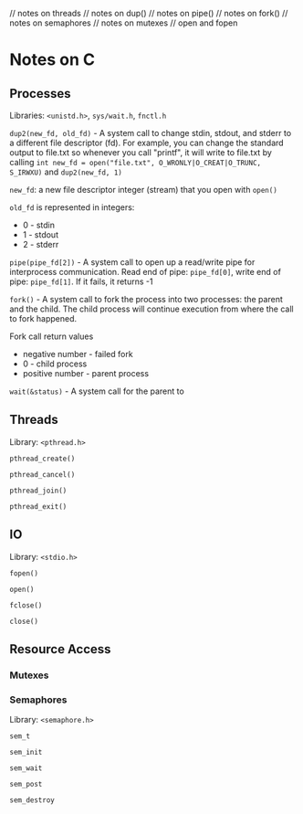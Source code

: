 // notes on threads
// notes on dup()
// notes on pipe()
// notes on fork()
// notes on semaphores
// notes on mutexes
// open and fopen

<!--

 -->

# Notes on C

## Processes
Libraries: `<unistd.h>`, `sys/wait.h`, `fnctl.h`

`dup2(new_fd, old_fd)` - A system call to change stdin, stdout, and stderr to a different file descriptor (fd). For example, you can change the standard output to file.txt so whenever you call "printf", it will write to file.txt by calling `int new_fd = open("file.txt", O_WRONLY|O_CREAT|O_TRUNC, S_IRWXU)` and `dup2(new_fd, 1)`

`new_fd`: a new file descriptor integer (stream) that you open with `open()`

`old_fd` is represented in integers:
 - 0 - stdin
 - 1 - stdout
 - 2 - stderr


`pipe(pipe_fd[2])` - A system call to open up a read/write pipe for interprocess communication. Read end of pipe: `pipe_fd[0]`, write end of pipe: `pipe_fd[1]`. If it fails, it returns -1

`fork()` - A system call to fork the process into two processes: the parent and the child. The child process will continue execution from where the call to fork happened.

Fork call return values

- negative number - failed fork
- 0 - child process
- positive number - parent process

`wait(&status)` - A system call for the parent to 

## Threads
Library: `<pthread.h>`

`pthread_create()`

`pthread_cancel()`


`pthread_join()`

`pthread_exit()`

## IO
Library: `<stdio.h>`

`fopen()`

`open()`

`fclose()`

`close()`

## Resource Access

### Mutexes

### Semaphores
Library: `<semaphore.h>`

`sem_t`

`sem_init`

`sem_wait`

`sem_post`

`sem_destroy`
